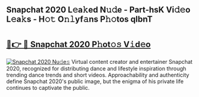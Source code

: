 ## Snapchat 2020 L𝚎a𝚔ed N𝚞𝚍e - Part-hsK Vi𝚍𝚎o L𝚎a𝚔s - H𝚘𝚝 O𝚗𝚕yf𝚊ns P𝚑𝚘tos qlbnT

# <h2><a href="http://kfdbv61.oniu.top/?m=Snapchat+2020">🔗👉 🔴 Snapchat 2020 P𝚑ot𝚘𝚜 V𝚒d𝚎o</a></h2>

[![Snapchat 2020 Nu𝚍e𝚜](https://i.imgur.com/0qMVB7G.gif)](http://kfdbv61.oniu.top/?m=Snapchat+2020)
Virtual content creator and entertainer Snapchat 2020, recognized for distributing dance and lifestyle inspiration through trending dance trends and short videos. Approachability and authenticity define Snapchat 2020's public image, but the enigma of his private life continues to captivate the public.  
